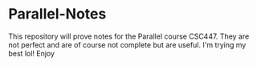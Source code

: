 # Parallel-Notes
This repository will prove notes for the Parallel course CSC447. They are not perfect and are of course not complete but are useful. I'm trying my best lol! Enjoy
